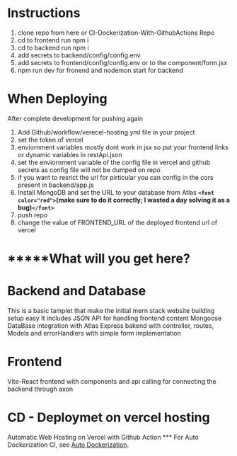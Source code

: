 # Instructions

1. clone repo from here or CI-Dockerization-With-GithubActions Repo
2. cd to frontend run npm i
3. cd to backend run npm i
4. add secrets to  backend/config/config.env
5. add secrets to frontend/config/config.env or to the component/form.jsx
6. npm run dev for fronend and nodemon start for backend

# When Deploying

After complete development for pushing again

1. Add Github/workflow/verecel-hosting.yml file in your project
2. set the token of vercel
3. enviornment variables mostly dont work in jsx so put your frontend links or dynamic variables in restApi.json
4. set the enviornment variable of the config file in vercel and github secrets as config file will not be dumped on repo
5. if you want to resrict the url for pirticular you can config in the cors present in backend/app.js
6. Install MongoDB and set the URL to your database from Atlas **`<font color="red">`(make sure to do it correctly; I wasted a day solving it as a bug)`</font>`**
7. push repo
8. change the value of FRONTEND_URL of the deployed frontend url of vercel

# *****What will you get here?

# Backend and Database

This is a basic tamplet that make the initial mern stack website building setup easy
It includes JSON API for handling frontend content
Mongoose DataBase integration with Atlas
Express bakend with controller, routes, Models and errorHandlers with simple form implementation

# Frontend

Vite-React frontend with components and api calling for connecting the backend through axon

# CD - Deploymet on vercel hosting

Automatic Web Hosting on  Vercel with Github Action
*** For Auto Dockerization CI, see [Auto Dockerization](https://github.com/aligauhar/MERN-Templet-with-CI-Dockerization-with-GithubActions).
